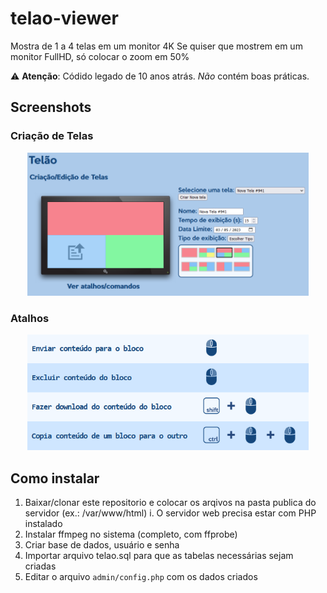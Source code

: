 # telao-viewer
 Mostra de 1 a 4 telas em um monitor 4K
 Se quiser que mostrem em um monitor FullHD, só colocar o zoom em 50%

 ⚠️ **Atenção**: Códido legado de 10 anos atrás. *Não* contém boas práticas.

## Screenshots

### Criação de Telas
<p align="center">
  <img width="450"  src="telao1.png">
</p>

### Atalhos
<p align="center">
  <img width="450"  src="telao2.png">
</p>


## Como instalar
1. Baixar/clonar este repositorio e colocar os arqivos na pasta publica do servidor (ex.: /var/www/html)
    i. O servidor web precisa estar com PHP instalado
2. Instalar ffmpeg no sistema (completo, com ffprobe)
3. Criar base de dados, usuário e senha
4. Importar arquivo telao.sql para que as tabelas necessárias sejam criadas
5. Editar o arquivo `admin/config.php` com os dados criados